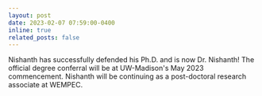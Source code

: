 ```yaml
---
layout: post
date: 2023-02-07 07:59:00-0400
inline: true
related_posts: false
---
```


Nishanth has successfully defended his Ph.D. and is now Dr. Nishanth! The official degree conferral will be at UW-Madison's May 2023 commencement. Nishanth will be continuing as a post-doctoral research associate at WEMPEC.
